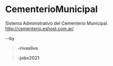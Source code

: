# CementerioMunicipal
Sistema Administrativo del Cementerio Municipal.
http://cementerio.eshost.com.ar/

--by
>**-rivaslive**
 
>**-jobs2021**
